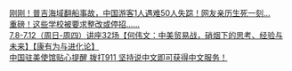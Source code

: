   
[刚刚！普吉海域翻船事故，中国游客1人遇难50人失踪！网友亲历生死一刻…](http://www.dianyue.me/archives/515/uj9q5z85doyi8rj1/)  
[重磅！这些学校被要求整改或停招......](http://www.dianyue.me/archives/269/1snz2k4w2t64z6sk/)  
[7.8-7.12（周日-周四）讲座32场【何伟文：中美贸易战，硝烟下的思考、经验与未来】【康有为与进化论】](http://www.dianyue.me/archives/276/h0ydoy9s1bjdp42b/)  
[中国驻美使馆贴心提醒 拨打911 坚持说中文即可获得中文服务！](http://www.dianyue.me/archives/266/20s2ah7d2va8yfv1/)